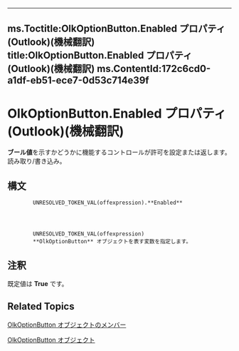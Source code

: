 

---
ms.Toctitle:OlkOptionButton.Enabled プロパティ (Outlook)(機械翻訳)
title:OlkOptionButton.Enabled プロパティ (Outlook)(機械翻訳)
ms.ContentId:172c6cd0-a1df-eb51-ece7-0d53c714e39f
---
# OlkOptionButton.Enabled プロパティ (Outlook)(機械翻訳)




**ブール値**を示すかどうかに機能するコントロールが許可を設定または返します。 読み取り/書き込み。

## 構文

            UNRESOLVED_TOKEN_VAL(offexpression).**Enabled**




            UNRESOLVED_TOKEN_VAL(offexpression)
            **OlkOptionButton** オブジェクトを表す変数を指定します。



## 注釈
既定値は **True** です。



## Related Topics

[OlkOptionButton オブジェクトのメンバー](e5d545e6-496f-6a11-af73-faa3eb20647c.md)

[OlkOptionButton オブジェクト](a7aab427-a2f0-a153-f558-c13559610c99.md)




